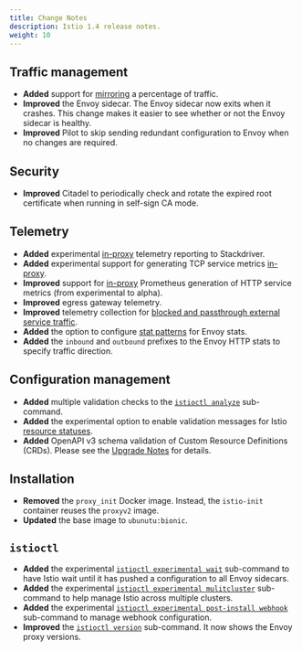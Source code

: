 ```yaml
---
title: Change Notes
description: Istio 1.4 release notes.
weight: 10
---
```


## Traffic management

- **Added** support for [mirroring](/docs/tasks/traffic-management/mirroring/) a percentage of traffic.
- **Improved** the Envoy sidecar. The Envoy sidecar now exits when it crashes. This change makes it easier to see whether or not the Envoy sidecar is healthy.
- **Improved** Pilot to skip sending redundant configuration to Envoy when no changes are required.

## Security

- **Improved** Citadel to periodically check and rotate the expired root certificate when running in self-sign CA mode.

## Telemetry

- **Added** experimental [in-proxy](/docs/ops/telemetry/in-proxy-service-telemetry/) telemetry reporting to Stackdriver.
- **Added** experimental support for generating TCP service metrics [in-proxy](/docs/ops/telemetry/in-proxy-service-telemetry/).
- **Improved** support for [in-proxy](/docs/ops/telemetry/in-proxy-service-telemetry/) Prometheus generation of HTTP service metrics (from experimental to alpha).
- **Improved** egress gateway telemetry.
- **Improved** telemetry collection for [blocked and passthrough external service traffic](/blog/2019/monitoring-external-service-traffic/).
- **Added** the option to configure [stat patterns](/docs/reference/config/istio.mesh.v1alpha1/#MeshConfig) for Envoy stats.
- **Added** the `inbound` and `outbound` prefixes to the Envoy HTTP stats to specify traffic direction.

## Configuration management

- **Added** multiple validation checks to the [`istioctl analyze`](/docs/ops/diagnostic-tools/istioctl-analyze/) sub-command.
- **Added** the experimental option to enable validation messages for Istio [resource statuses](/docs/ops/diagnostic-tools/istioctl-analyze/#enabling-validation-messages-for-resource-status).
- **Added** OpenAPI v3 schema validation of Custom Resource Definitions (CRDs). Please see the [Upgrade Notes](/news/2019/announcing-1.4/upgrade-notes) for details.

## Installation

- **Removed** the `proxy_init` Docker image. Instead, the `istio-init` container reuses the `proxyv2` image.
- **Updated** the base image to `ubunutu:bionic`.

## `istioctl`

- **Added** the experimental [`istioctl experimental wait`](/docs/reference/commands/istioctl/#istioctl-experimental-wait) sub-command to have Istio wait until it has pushed a configuration to all Envoy sidecars.
- **Added** the experimental [`istioctl experimental mulitcluster`](/docs/reference/commands/istioctl/#istioctl-experimental-multicluster) sub-command to help manage Istio across multiple clusters.
- **Added** the experimental [`istioctl experimental post-install webhook`](/docs/reference/commands/istioctl/#istioctl-experimental-post-install-webhook) sub-command to manage webhook configuration.
- **Improved** the [`istioctl version`](/docs/reference/commands/istioctl/#istioctl-version) sub-command. It now shows the Envoy proxy versions.

